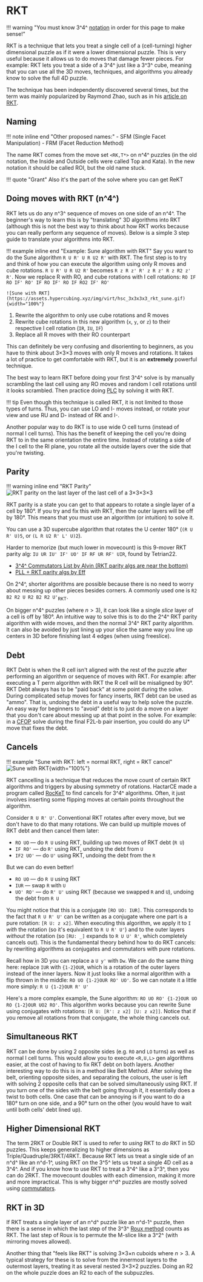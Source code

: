 # RKT

!!! warning "You must know 3^4^ [notation](/notation.md) in order for this page to make sense!"

RKT is a technique that lets you treat a single cell of a (cell-turning) higher dimensional puzzle as if it were a lower dimensional puzzle. This is very useful because it allows us to do moves that damage fewer pieces. For example: RKT lets you treat a side of a 3^4^ just like a 3^3^ cube, meaning that you can use all the 3D moves, techniques, and algorithms you already know to solve the full 4D puzzle.

The technique has been independently discovered several times, but the term was mainly popularized by Raymond Zhao, such as in his [article on RKT](https://rayzz.me/articles/hypercubing/rkt.html).

## Naming

!!! note inline end "Other proposed names:"
    - SFM (Single Facet Manipulation)
    - FRM (Facet Reduction Method)

The name RKT comes from the move set ```<RK,T*>``` on n^4^ puzzles (in the old notation, the Inside and Outside cells were called Top and Kata). In the new notation it should be called ROI, but the old name stuck.

!!! quote "Grant"
    Also it's the part of the solve where you can get ReKT

## Doing moves with RKT (n^4^)

RKT lets us do any n^3^ sequence of moves on one side of an n^4^. The beginner's way to learn this is by "translating" 3D algorithms into RKT (although this is not the best way to think about how RKT works because you can really perform any sequence of moves). Below is a simple 3 step guide to translate your algorithms into RKT.

!!! example inline end "Example: Sune algorithm with RKT"
    Say you want to do the Sune algorithm ```R U R' U R U2 R'``` with RKT. The first step is to try and think of how you can execute the algorithm using only R moves and cube rotations. ```R U R' U R U2 R'``` becomes ```R z R z' R' z R z' R z R2 z' R'```. Now we replace R with RO, and cube rotations with I cell rotations: ```RO IF RO IF' RO' IF RO IF' RO IF RO2 IF' RO'```

    ![Sune with RKT](https://assets.hypercubing.xyz/img/virt/hsc_3x3x3x3_rkt_sune.gif){width="100%"}
1. Rewrite the algorithm to only use cube rotations and R moves
2. Rewrite cube rotations in this new algorithm (`x`, `y`, or `z`) to their respective I cell rotation (`IR`, `IU`, `IF`)
3. Replace all R moves with their RO counterpart

This can definitely be very confusing and disorienting to beginners, as you have to think about 3×3×3 moves with only R moves and rotations. It takes a lot of practice to get comfortable with RKT, but it is an **extremely** powerful technique.

The best way to learn RKT before doing your first 3^4^ solve is by manually scrambling the last cell using any RO moves and random I cell rotations until it looks scrambled. Then practice doing [PLC](/methods/3x3x3x3/cfop.md#pll-3) by solving it with RKT.


!!! tip
    Even though this technique is called RKT, it is not limited to those types of turns. Thus, you can use LO and I- moves instead, or rotate your view and use RU and D- instead of RK and I-.

Another popular way to do RKT is to use wide O cell turns (instead of normal I cell turns). This has the benefit of keeping the cell you're doing RKT to in the same orientation the entire time. Instead of rotating a side of the I cell to the RI plane, you rotate all the outside layers over the side that you're twisting.

## Parity

!!! warning inline end "RKT Parity"
    ![RKT parity on the last layer of the last cell of a 3×3×3×3](https://assets.hypercubing.xyz/img/virt/hsc_3x3x3x3_rkt_parity.png)

RKT parity is a state you can get to that appears to rotate a single layer of a cell by 180°.
If you try and fix this with RKT, then the outer layers will be off by 180°. This means that you must use an algorithm (or intuition) to solve it.

You can use a 3D supercube algorithm that rotates the U center 180° (`(R U R' U)5`, or `(L R U2 R' L' U)2`).

Harder to memorize (but much lower in movecount) is this 9-mover RKT parity alg:
`IU UR IU' IF' UO' IF RF UR RF' UIR`, found by Tetrian22.

- [3^4^ Commutators List by Alvin (RKT parity algs are near the bottom)](https://docs.google.com/spreadsheets/d/1fCAhsGl0Ttf7B_ncS8m2Mq_TkPZX2VCaFw23XGSzAKo/edit#gid=0)
- [PLL + RKT parity algs by Eff](https://docs.google.com/spreadsheets/d/1oHNpWKSnR0p6PMiwQT5IciE2f7Wmw2cC-Kfol0XrzG4/edit)

On 2^4^, shorter algorithms are possible because there is no need to worry about messing up other pieces besides corners. A commonly used one is ```R2 B2 R2 U R2 B2 R2 U'```<sub>RKT</sub>.

On bigger n^4^ puzzles (where $n>3$), it can look like a single _slice_ layer of a cell is off by 180°. An intuitive way to solve this is to do the 2^4^ RKT parity algorithm with wide moves, and then the normal 3^4^ RKT parity algorithm. It can also be avoided by just lining up your slice the same way you line up centers in 3D before finishing last 4 edges (when using freeslice).

## Debt

RKT Debt is when the R cell isn't aligned with the rest of the puzzle after performing an algorithm or sequence of moves with RKT. For example: after executing a T perm algorithm with RKT the R cell will be misaligned by 90°. RKT Debt always has to be "paid back" at some point during the solve. During complicated setup moves for fancy inserts, RKT debt can be used as "ammo". That is, undoing the debt in a useful way to help solve the puzzle. An easy way for beginners to "avoid" debt is to just do a move on a layer that you don't care about messing up at that point in the solve. For example: in a [CFOP](/methods/3x3x3x3/cfop.md) solve during the final F2L-b pair insertion, you could do any U* move that fixes the debt.

## Cancels

!!! example "Sune with RKT: left = normal RKT, right = RKT cancel"
    ![Sune with RKT](https://assets.hypercubing.xyz/img/virt/hsc_3x3x3x3_rkt_cancel_sune.gif){width="100%"}

RKT cancelling is a technique that reduces the move count of certain RKT algorithms and triggers by abusing symmetry of rotations. HactarCE made a program called [RocKeT](https://github.com/HactarCE/rocket) to find cancels for 3^4^ algorithms. Often, it just involves inserting some flipping moves at certain points throughout the algorithm.

Consider `R U R' U'`. Conventional RKT rotates after every move, but we don't have to do that many rotations. We can build up multiple moves of RKT debt and then cancel them later:

- `RO UO` — do `R U` using RKT, building up two moves of RKT debt (`R U`)
- `IF RO'` — do `R'` using RKT, undoing the debt from `U`
- `IF2 UO'` — do `U'` using RKT, undoing the debt from the `R`

But we can do even better!

- `RO UO` — do `R U` using RKT
- `IUR` — swap `R` with `U`
- `UO' RO'` — do `R' U'` using RKT (because we swapped `R` and `U`), undoing the debt from `R U`

You might notice that this is a conjugate `[RO UO: IUR]`. This corresponds to the fact that `R U R' U'` can be written as a conjugate where one part is a pure rotation: `[R U: z x2]`. When executing this algorithm, we apply it to `I` _with_ the rotation (so it's equivalent to `R U R' U'`) and to the outer layers _without_ the rotation (so `[RU: _]` expands to `R U U' R'`, which completely cancels out). This is the fundamental theory behind how to do RKT cancels: by rewriting algorithms as conjugates and commutators with pure rotations.

Recall how in 3D you can replace a `U y'` with `Dw`. We can do the same thing here: replace `IUR` with `{1-2}OUR`, which is a rotation of the outer layers instead of the inner layers. Now it just looks like a normal algorithm with a flip thrown in the middle: `RO UO {1-2}OUR RO' UO'`. So we can notate it a little more simply: `R U {1-2}OUR R' U'`

Here's a more complex example, the Sune algorithm: `RO UO RO' {1-2}OUR UO RO {1-2}OUR UO2 RO'`. This algorithm works because you can rewrite Sune using conjugates with rotations: `[R U: [R': z x2] [U: z x2]]`. Notice that if you remove all rotations from that conjugate, the whole thing cancels out.


## Simultaneous RKT

RKT can be done by using 2 opposite sides (e.g. `RO` and `LO` turns) as well as normal I cell turns. This would allow you to execute `<R,U,L>` gen algorithms easier, at the cost of having to fix RKT debt on both layers. Another interesting way to do this is in a method like Belt Method. After solving the belt, orienting opposite sides, and separating the colours, the user is left with solving 2 opposite cells that can be solved simultaneously using RKT. If you turn one of the sides with the belt going through it, it essentially does a twist to both cells. One case that can be annoying is if you want to do a 180° turn on one side, and a 90° turn on the other (you would have to wait until both cells' debt lined up).

## Higher Dimensional RKT

The term 2RKT or Double RKT is used to refer to *using* RKT to *do* RKT in 5D puzzles. This keeps generalizing to higher dimensions as Triple/Quadruple/3RKT/4RKT. Because RKT lets us treat a single side of an n^d^ like an n^d-1^, using RKT on the 3^5^ lets us treat a single 4D cell as a 3^4^. And if you know how to use RKT to treat a 3^4^ like a 3^3^, then you can do 2RKT. The movecount doubles with each dimension, making it more and more impractical. This is why bigger n^d^ puzzles are mostly solved using [commutators](/techniques/commutators.md).

## RKT in 3D

If RKT treats a single layer of an n^d^ puzzle like an n^d-1^ puzzle, then there is a sense in which the last step of the 3^3^ [Roux method](https://www.speedsolving.com/wiki/index.php?title=Roux_method) counts as RKT. The last step of Roux is to permute the M-slice like a 3^2^ (with mirroring moves allowed).

Another thing that "feels like RKT" is solving 3×3×n cuboids where $n>3$. A typical strategy for these is to solve from the innermost layers to the outermost layers, treating it as several nested 3×3×2 puzzles. Doing an R2 on the whole puzzle does an R2 to each of the subpuzzles.
